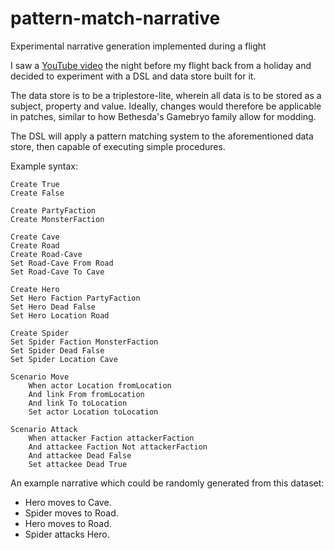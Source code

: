 # pattern-match-narrative
Experimental narrative generation implemented during a flight

I saw a [YouTube video](https://youtu.be/k2rgzZ2WXKo) the night before my flight back from a holiday and decided to experiment with a DSL and data store built for it.

The data store is to be a triplestore-lite, wherein all data is to be stored as a subject, property and value.
Ideally, changes would therefore be applicable in patches, similar to how Bethesda's Gamebryo family allow for modding.

The DSL will apply a pattern matching system to the aforementioned data store, then capable of executing simple procedures.

Example syntax:

```
Create True
Create False

Create PartyFaction
Create MonsterFaction

Create Cave
Create Road
Create Road-Cave
Set Road-Cave From Road
Set Road-Cave To Cave 

Create Hero
Set Hero Faction PartyFaction
Set Hero Dead False
Set Hero Location Road

Create Spider
Set Spider Faction MonsterFaction
Set Spider Dead False
Set Spider Location Cave

Scenario Move
	When actor Location fromLocation
	And link From fromLocation
	And link To toLocation
	Set actor Location toLocation

Scenario Attack
	When attacker Faction attackerFaction
	And attackee Faction Not attackerFaction
	And attackee Dead False
	Set attackee Dead True
```

An example narrative which could be randomly generated from this dataset:

- Hero moves to Cave.
- Spider moves to Road.
- Hero moves to Road.
- Spider attacks Hero.
